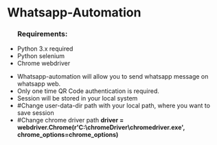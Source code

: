# Whatsapp-Automation
<ul>
<h3>Requirements:</h3>
    <li>Python 3.x required</li>
    <li>Python selenium</li>
    <li>Chrome webdriver</li>
</ul>
<ul>
    <li>Whatsapp-automation will allow you to send whatsapp message on whatsapp web.</li>
    <li>Only one time QR Code authentication is required.</li>
    <li>Session will be stored in your local system</li>
    <li>#Change user-data-dir path with your local path, where you want to save session</li>
    <li>#Change chrome driver path <b>driver = webdriver.Chrome(r'C:\chromeDriver\chromedriver.exe', chrome_options=chrome_options)</b> </li>
</ul>
